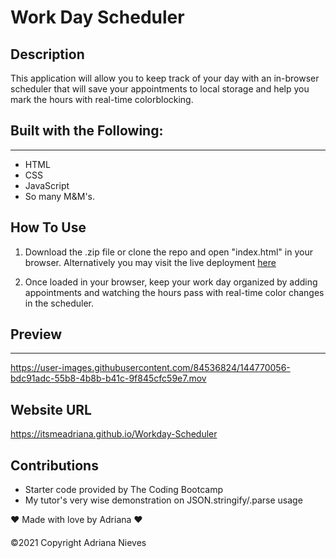 # Work Day Scheduler

## Description

This application will allow you to keep track of your day with an in-browser scheduler that will save your appointments to local storage and help you mark the hours with real-time colorblocking.

## Built with the Following:
----
 - HTML
 - CSS
 - JavaScript
 - So many M&M's.

## How To Use

1. Download the .zip file or clone the repo and open "index.html" in your browser. Alternatively you may visit the live deployment [here](https://itsmeadriana.github.io/Workday-Scheduler)

2. Once loaded in your browser, keep your work day organized by adding appointments and watching the hours pass with real-time color changes in the scheduler.

## Preview
----

https://user-images.githubusercontent.com/84536824/144770056-bdc91adc-55b8-4b8b-b41c-9f845cfc59e7.mov

## Website URL

https://itsmeadriana.github.io/Workday-Scheduler

## Contributions

 - Starter code provided by The Coding Bootcamp
 - My tutor's very wise demonstration on JSON.stringify/.parse usage

❤️ Made with love by Adriana ❤️

####
©️2021 Copyright Adriana Nieves
